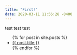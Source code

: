```yaml
---
title: "First!"
date: 2020-03-11 11:56:28 -0400
---
```


test
test
test

<ul>
  {% for post in site.posts %}
    <li>
      <a href="{{ post.url }}">{{ post.title }}</a>
    </li>
  {% endfor %}
</ul>
